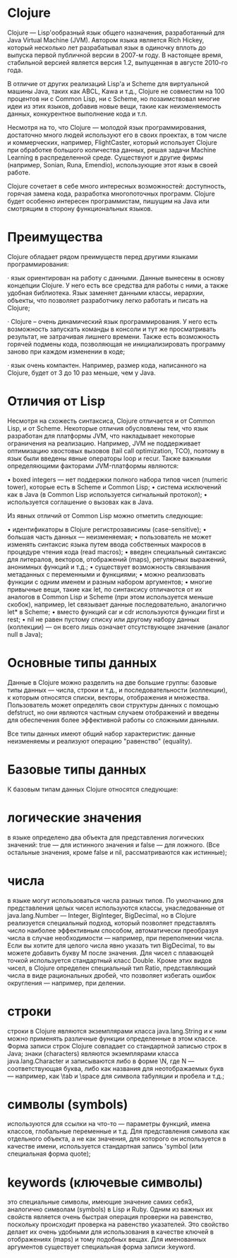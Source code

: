 # Clojure

Clojure — Lisp'ообразный язык общего назначения, разработанный для Java Virtual Machine (JVM). Автором языка является Rich Hickey, который несколько лет разрабатывал язык в одиночку вплоть до выпуска первой публичной версии в 2007-м году. В настоящее время, стабильной версией является версия 1.2, выпущенная в августе 2010-го года.

В отличие от других реализаций Lisp'а и Scheme для виртуальной машины Java, таких как ABCL, Kawa и т.д., Clojure не совместим на 100 процентов ни с Common Lisp, ни с Scheme, но позаимствовал многие идеи из этих языков, добавив новые вещи, такие как неизменяемость данных, конкурентное выполнение кода и т.п. 

Несмотря на то, что Clojure — молодой язык программирования, достаточно много людей используют его в своих проектах, в том числе и коммерческих, например, FlightCaster, который использует Clojure при обработке большого количества данных, решая задачи Machine Learning в распределенной среде. Существуют и другие фирмы (например, Sonian, Runa, Emendio), использующие этот язык в своей работе. 

Clojure сочетает в себе много интересных возможностей: доступность, горячая замена кода, разработка многопоточных программ. Clojure будет особенно интересен программистам, пишущим на Java или смотрящим в сторону функциональных языков.

# Преимущества
Clojure обладает рядом преимуществ перед другими языками программирования:

· язык ориентирован на работу с данными. Данные вынесены в основу концепции Clojure. У него есть все средства для работы с ними, а также удобная библиотека. Язык заменяет данными классы, иерархии, объекты, что позволяет разработчику легко работать и писать на Clojure;

· Clojure – очень динамический язык программирования. У него есть возможность запускать команды в консоли и тут же просматривать результат, не затрачивая лишнего времени. Также есть возможность горячей подмены кода, позволяющая не инициализировать программу заново при каждом изменении в коде;

· язык очень компактен. Например, размер кода, написанного на Clojure, будет от 3 до 10 раз меньше, чем у Java.

# Отличия от Lisp
Несмотря на схожесть синтаксиса, Clojure отличается и от Common Lisp, и от Scheme. Некоторые отличия обусловлены тем, что язык разработан для платформы JVM, что накладывает некоторые ограничения на реализацию. Например, JVM не поддерживает оптимизацию хвостовых вызовов (tail call optimization, TCO), поэтому в язык были введены явные операторы loop и recur. Также важными определяющими факторами JVM-платформы являются:

•	boxed integers — нет поддержки полного набора типов чисел (numeric tower), которые есть в Scheme и Common Lisp;
•	система исключений как в Java (в Common Lisp используется сигнальный протокол);
•	используется соглашение о вызовах как в Java.

Из явных отличий от Common Lisp можно отметить следующие:

•	идентификаторы в Clojure регистрозависимы (case-sensitive);
•	большая часть данных — неизменяемая;
•	пользователь не может изменять синтаксис языка путем ввода собственных макросов в процедуре чтения кода (read macros);
•	введен специальный синтаксис для литералов, векторов, отображений (maps), регулярных выражений, анонимных функций и т.д.;
•	существует возможность связывания метаданных с переменными и функциями;
•	можно реализовать функции с одним именем и разным набором аргументов;
•	многие привычные вещи, такие как let, по синтаксису отличаются от их аналогов в Common Lisp и Scheme (при этом используется меньше скобок), например, let связывает данные последовательно, аналогично let* в Scheme;
•	вместо функций car и cdr используются функции first и rest;
•	nil не равен пустому списку или другому набору данных (коллекции) — он всего лишь означает отсутствующее значение (аналог null в Java);

# Основные типы данных
Данные в Clojure можно разделить на две большие группы: базовые типы данных — числа, строки и т.д., и последовательности (коллекции), к которым относятся списки, векторы, отображения и множества. Пользователь может определять свои структуры данных с помощью defstruct, но они являются частным случаем отображений и введены для обеспечения более эффективной работы со сложными данными.

Все типы данных имеют общий набор характеристик: данные неизменяемы и реализуют операцию "равенство" (equality).

# Базовые типы данных
К базовым типам данных Clojure относятся следующие:

# логические значения
в языке определено два объекта для представления логических значений: true — для истинного значения и false — для ложного. (Все остальные значения, кроме false и nil, рассматриваются как истинные);

# числа
в языке могут использоваться числа разных типов. По умолчанию для представления целых чисел используются классы, унаследованные от java.lang.Number — Integer, BigInteger, BigDecimal, но в Clojure реализуется специальный подход, который позволяет представлять число наиболее эффективным способом, автоматически преобразуя числа в случае необходимости — например, при переполнении числа. Если вы хотите для целого числа явно указать тип BigDecimal, то вы можете добавить букву M после значения.
Для чисел с плавающей точкой используется стандартный класс Double.
Кроме этих видов чисел, в Clojure определен специальный тип Ratio, представляющий числа в виде рациональных дробей, что позволяет избегать ошибок округления — например, при делении.

# строки
строки в Clojure являются экземплярами класса java.lang.String и к ним можно применять различные функции определенные в этом классе. Форма записи строк Clojure совпадает со стандартной записью строк в Java;
знаки (characters)
являются экземплярами класса java.lang.Character и записываются либо в форме \N, где N — соответствующая буква, либо как названия для неотображаемых букв — например, как \tab и \space для символа табуляции и пробела и т.д.;

# символы (symbols)
используются для ссылки на что-то — параметры функций, имена классов, глобальные переменные и т.д. Для представления символа как отдельного объекта, а не как значения, для которого он используется в качестве имени, используется стандартная запись 'symbol (или специальная форма quote);

# keywords (ключевые символы)
это специальные символы, имеющие значение самих себя3, аналогично символам (symbols) в Lisp и Ruby. Одним из важных их свойств является очень быстрая операция проверки на равенство, поскольку происходит проверка на равенство указателей. Это свойство делает их очень удобными для использования в качестве ключей в отображениях (maps) и тому подобных вещах. Для именованных аргументов существует специальная форма записи :keyword.
